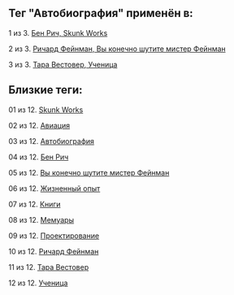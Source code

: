 ## Тег "Автобиография" применён в:

1 из 3. [Бен Рич, Skunk Works](../Книги/Мемуары/Бен%20Рич%20-%20Skunk%20Works.md)

2 из 3. [Ричард Фейнман, Вы конечно шутите мистер Фейнман](../Книги/Мемуары/Ричард%20Фейнман%20-%20Вы%20конечно%20шутите%20мистер%20Фейнман.md)

3 из 3. [Тара Вестовер, Ученица](../Книги/Мемуары/Тара%20Вестовер%20-%20Ученица.md)

## Близкие теги:

01 из 12. [Skunk Works](./skunk%20works.md)

02 из 12. [Авиация](./авиация.md)

03 из 12. [Автобиография](./автобиография.md)

04 из 12. [Бен Рич](./бен%20рич.md)

05 из 12. [Вы конечно шутите мистер Фейнман](./вы%20конечно%20шутите%20мистер%20фейнман.md)

06 из 12. [Жизненный опыт](./жизненный%20опыт.md)

07 из 12. [Книги](./книги.md)

08 из 12. [Мемуары](./мемуары.md)

09 из 12. [Проектирование](./проектирование.md)

10 из 12. [Ричард Фейнман](./ричард%20фейнман.md)

11 из 12. [Тара Вестовер](./тара%20вестовер.md)

12 из 12. [Ученица](./ученица.md)


